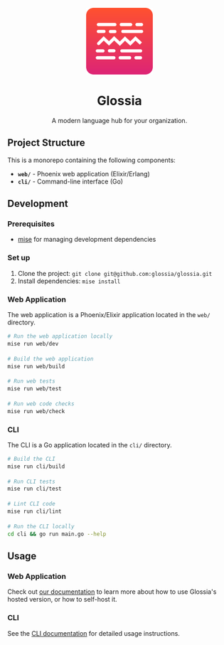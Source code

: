 <p align="center">
    <img  width="150" src="./logo.svg"/>
</p>
<h1 align="center">Glossia</h1>
<div align="center">
    <!-- Badges -->
</div>
<p align="center">
    A modern language hub for your organization.
</p>

## Project Structure

This is a monorepo containing the following components:

- **`web/`** - Phoenix web application (Elixir/Erlang)
- **`cli/`** - Command-line interface (Go)

## Development

### Prerequisites

- [mise](https://mise.jdx.dev/) for managing development dependencies

### Set up

1. Clone the project: `git clone git@github.com:glossia/glossia.git`
2. Install dependencies: `mise install`

### Web Application

The web application is a Phoenix/Elixir application located in the `web/` directory.

```bash
# Run the web application locally
mise run web/dev

# Build the web application
mise run web/build

# Run web tests
mise run web/test

# Run web code checks
mise run web/check
```

### CLI

The CLI is a Go application located in the `cli/` directory.

```bash
# Build the CLI
mise run cli/build

# Run CLI tests
mise run cli/test

# Lint CLI code
mise run cli/lint

# Run the CLI locally
cd cli && go run main.go --help
```

## Usage

### Web Application

Check out [our documentation](https://docs.glossia.org) to learn more about how to use Glossia's hosted version, or how to self-host it.

### CLI

See the [CLI documentation](./cli/README.md) for detailed usage instructions.
